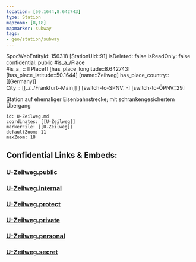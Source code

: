 ```yaml
---
location: [50.1644,8.642743] 
type: Station 
mapzoom: [8,18] 
mapmarker: subway 
tags:
- geo/station/subway
---
```

SpocWebEntityId: 156318
[StationUId::91] 
isDeleted: false
isReadOnly: false
confidential: public
#is_a_/Place  
#is_a_ :: [[Place]] 
[has_place_longitude::8.642743] 
[has_place_latitude::50.1644] 
[name::Zeilweg] 
has_place_country:: [[Germany]]  
City :: [[../../Frankfurt~Main]] ] 
[switch-to-SPNV::-] 
[switch-to-ÖPNV::29] 

Station auf ehemaliger Eisenbahnstrecke; mit schrankengesichertem Übergang

```leaflet
id: U-Zeilweg.md
coordinates: [[U-Zeilweg]] 
markerFile: [[U-Zeilweg]] 
defaultZoom: 11 
maxZoom: 18
```


## Confidential Links & Embeds: 

### [U-Zeilweg.public](/_public/\Earth\Continent\Europe\Europe~Central\Germany\Germany~West\Hessen\counties~Hessen\Frankfurt~Main\Stations-FFM~UU-Zeilweg.public.md) 

### [U-Zeilweg.internal](/_internal/\Earth\Continent\Europe\Europe~Central\Germany\Germany~West\Hessen\counties~Hessen\Frankfurt~Main\Stations-FFM~UU-Zeilweg.internal.md) 

### [U-Zeilweg.protect](/_protect/\Earth\Continent\Europe\Europe~Central\Germany\Germany~West\Hessen\counties~Hessen\Frankfurt~Main\Stations-FFM~UU-Zeilweg.protect.md) 

### [U-Zeilweg.private](/_private/\Earth\Continent\Europe\Europe~Central\Germany\Germany~West\Hessen\counties~Hessen\Frankfurt~Main\Stations-FFM~UU-Zeilweg.private.md) 

### [U-Zeilweg.personal](/_personal/\Earth\Continent\Europe\Europe~Central\Germany\Germany~West\Hessen\counties~Hessen\Frankfurt~Main\Stations-FFM~UU-Zeilweg.personal.md) 

### [U-Zeilweg.secret](/_secret/\Earth\Continent\Europe\Europe~Central\Germany\Germany~West\Hessen\counties~Hessen\Frankfurt~Main\Stations-FFM~UU-Zeilweg.secret.md)

